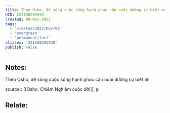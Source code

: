 ```yaml
---
title: Theo Osho, để sống cuộc sống hạnh phúc cần nuôi dưỡng sự biết ơn
UID: 221108205920
created: 08-Nov-2022
tags:
  - 'created/2022/Nov/08'
  - 'evergreen'
  - 'permanent/fact'
aliases: '221108205920'
publish: False
---
```

## Notes:
Theo Osho, để sống cuộc sống hạnh phúc cần nuôi dưỡng sự biết ơn

source:: [[Osho, Chiêm Nghiệm cuộc đời]], p

## Relate:
